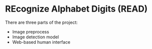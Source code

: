 # REcognize Alphabet Digits (READ)

There are three parts of the project:
- Image preprocess
- Image detection model
- Web-based human interface
